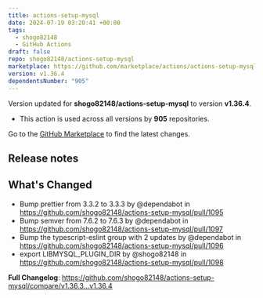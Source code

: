 ```yaml
---
title: actions-setup-mysql
date: 2024-07-19 03:20:41 +00:00
tags:
  - shogo82148
  - GitHub Actions
draft: false
repo: shogo82148/actions-setup-mysql
marketplace: https://github.com/marketplace/actions/actions-setup-mysql
version: v1.36.4
dependentsNumber: "905"
---
```



Version updated for **shogo82148/actions-setup-mysql** to version **v1.36.4**.
- This action is used across all versions by **905** repositories.

Go to the [GitHub Marketplace](https://github.com/marketplace/actions/actions-setup-mysql) to find the latest changes.

## Release notes

## What's Changed
* Bump prettier from 3.3.2 to 3.3.3 by @dependabot in https://github.com/shogo82148/actions-setup-mysql/pull/1095
* Bump semver from 7.6.2 to 7.6.3 by @dependabot in https://github.com/shogo82148/actions-setup-mysql/pull/1097
* Bump the typescript-eslint group with 2 updates by @dependabot in https://github.com/shogo82148/actions-setup-mysql/pull/1096
* export LIBMYSQL_PLUGIN_DIR by @shogo82148 in https://github.com/shogo82148/actions-setup-mysql/pull/1098


**Full Changelog**: https://github.com/shogo82148/actions-setup-mysql/compare/v1.36.3...v1.36.4
